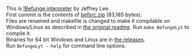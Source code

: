 This is [!Befunge interpreter](https://www.phlamethrower.co.uk/riscos/befunge.php) by Jeffrey Lee.  
First commit is the contents of [befsrc.zip](https://www.phlamethrower.co.uk/riscos/befsrc.zip) (83,185 bytes).  
Files are renamed and makefile is changed to make it compilable on Windows/Linux as described in [the original readme](https://github.com/stasoid/-Befunge/tree/main/source#readme). 
Run `make BefungeLyt` to compile it.  
Binaries for 64 bit Windows and Linux are in [the releases](https://github.com/stasoid/-Befunge/releases).  
Run `BefungeLyt --help` for command line options.